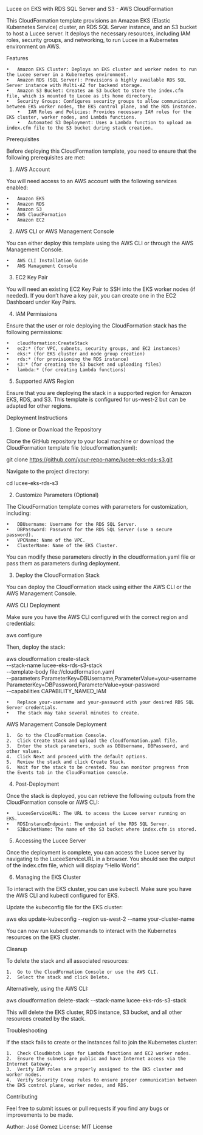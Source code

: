 Lucee on EKS with RDS SQL Server and S3 - AWS CloudFormation

This CloudFormation template provisions an Amazon EKS (Elastic Kubernetes Service) cluster, an RDS SQL Server instance, and an S3 bucket to host a Lucee server. It deploys the necessary resources, including IAM roles, security groups, and networking, to run Lucee in a Kubernetes environment on AWS.

Features

	• 	Amazon EKS Cluster: Deploys an EKS cluster and worker nodes to run the Lucee server in a Kubernetes environment.
 	• 	Amazon RDS (SQL Server): Provisions a highly available RDS SQL Server instance with Multi-AZ for backend storage.
  	• 	Amazon S3 Bucket: Creates an S3 bucket to store the index.cfm file, which is mounted to Lucee as its home directory.
   	• 	Security Groups: Configures security groups to allow communication between EKS worker nodes, the EKS control plane, and the RDS instance.
    	• 	IAM Roles and Policies: Provides necessary IAM roles for the EKS cluster, worker nodes, and Lambda functions.
     	• 	Automated S3 Deployment: Uses a Lambda function to upload an index.cfm file to the S3 bucket during stack creation.

Prerequisites

Before deploying this CloudFormation template, you need to ensure that the following prerequisites are met:

1. AWS Account

You will need access to an AWS account with the following services enabled:

	•	Amazon EKS
	•	Amazon RDS
	•	Amazon S3
	•	AWS CloudFormation
	•	Amazon EC2

2. AWS CLI or AWS Management Console

You can either deploy this template using the AWS CLI or through the AWS Management Console.

	•	AWS CLI Installation Guide
	•	AWS Management Console

3. EC2 Key Pair

You will need an existing EC2 Key Pair to SSH into the EKS worker nodes (if needed). If you don’t have a key pair, you can create one in the EC2 Dashboard under Key Pairs.

4. IAM Permissions

Ensure that the user or role deploying the CloudFormation stack has the following permissions:

	• 	cloudformation:CreateStack
	• 	ec2:* (for VPC, subnets, security groups, and EC2 instances)
	• 	eks:* (for EKS cluster and node group creation)
	• 	rds:* (for provisioning the RDS instance)
	• 	s3:* (for creating the S3 bucket and uploading files)
	• 	lambda:* (for creating Lambda functions)

5. Supported AWS Region

Ensure that you are deploying the stack in a supported region for Amazon EKS, RDS, and S3. This template is configured for us-west-2 but can be adapted for other regions.

Deployment Instructions

1. Clone or Download the Repository

Clone the GitHub repository to your local machine or download the CloudFormation template file (cloudformation.yaml):

git clone https://github.com/your-repo-name/lucee-eks-rds-s3.git

Navigate to the project directory:

cd lucee-eks-rds-s3

2. Customize Parameters (Optional)

The CloudFormation template comes with parameters for customization, including:

	• 	DBUsername: Username for the RDS SQL Server.
	•	DBPassword: Password for the RDS SQL Server (use a secure password).
	• 	VPCName: Name of the VPC.
	• 	ClusterName: Name of the EKS Cluster.

You can modify these parameters directly in the cloudformation.yaml file or pass them as parameters during deployment.

3. Deploy the CloudFormation Stack

You can deploy the CloudFormation stack using either the AWS CLI or the AWS Management Console.

AWS CLI Deployment

Make sure you have the AWS CLI configured with the correct region and credentials:

aws configure

Then, deploy the stack:

aws cloudformation create-stack \
  --stack-name lucee-eks-rds-s3-stack \
  --template-body file://cloudformation.yaml \
  --parameters ParameterKey=DBUsername,ParameterValue=your-username \
               ParameterKey=DBPassword,ParameterValue=your-password \
  --capabilities CAPABILITY_NAMED_IAM

	• 	Replace your-username and your-password with your desired RDS SQL Server credentials.
	• 	The stack may take several minutes to create.

AWS Management Console Deployment

	1. 	Go to the CloudFormation Console.
	2. 	Click Create Stack and upload the cloudformation.yaml file.
	3. 	Enter the stack parameters, such as DBUsername, DBPassword, and other values.
	4. 	Click Next and proceed with the default options.
	5. 	Review the stack and click Create Stack.
	6. 	Wait for the stack to be created. You can monitor progress from the Events tab in the CloudFormation console.

4. Post-Deployment

Once the stack is deployed, you can retrieve the following outputs from the CloudFormation console or AWS CLI:

	• 	LuceeServiceURL: The URL to access the Lucee server running on EKS.
	• 	RDSInstanceEndpoint: The endpoint of the RDS SQL Server.
	• 	S3BucketName: The name of the S3 bucket where index.cfm is stored.

5. Accessing the Lucee Server

Once the deployment is complete, you can access the Lucee server by navigating to the LuceeServiceURL in a browser. You should see the output of the index.cfm file, which will display “Hello World”.

6. Managing the EKS Cluster

To interact with the EKS cluster, you can use kubectl. Make sure you have the AWS CLI and kubectl configured for EKS.

Update the kubeconfig file for the EKS cluster:

aws eks update-kubeconfig --region us-west-2 --name your-cluster-name

You can now run kubectl commands to interact with the Kubernetes resources on the EKS cluster.

Cleanup

To delete the stack and all associated resources:

	1.	Go to the CloudFormation Console or use the AWS CLI.
	2.	Select the stack and click Delete.

Alternatively, using the AWS CLI:

aws cloudformation delete-stack --stack-name lucee-eks-rds-s3-stack

This will delete the EKS cluster, RDS instance, S3 bucket, and all other resources created by the stack.

Troubleshooting

If the stack fails to create or the instances fail to join the Kubernetes cluster:

	1.	Check CloudWatch Logs for Lambda functions and EC2 worker nodes.
	2.	Ensure the subnets are public and have Internet access via the Internet Gateway.
	3.	Verify IAM roles are properly assigned to the EKS cluster and worker nodes.
	4.	Verify Security Group rules to ensure proper communication between the EKS control plane, worker nodes, and RDS.

Contributing

Feel free to submit issues or pull requests if you find any bugs or improvements to be made.

Author: José Gomez
License: MIT License

